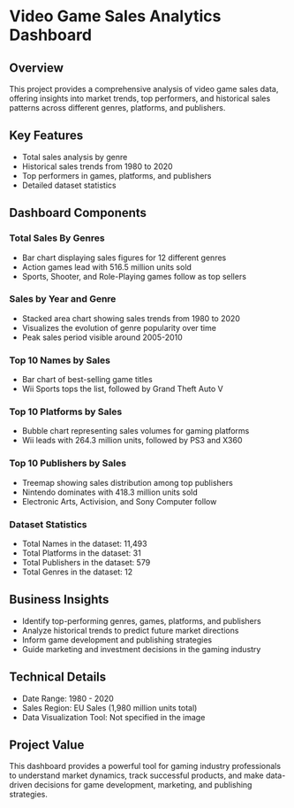 # Video Game Sales Analytics Dashboard

## Overview
This project provides a comprehensive analysis of video game sales data, offering insights into market trends, top performers, and historical sales patterns across different genres, platforms, and publishers.

## Key Features
- Total sales analysis by genre
- Historical sales trends from 1980 to 2020
- Top performers in games, platforms, and publishers
- Detailed dataset statistics

## Dashboard Components

### Total Sales By Genres
- Bar chart displaying sales figures for 12 different genres
- Action games lead with 516.5 million units sold
- Sports, Shooter, and Role-Playing games follow as top sellers

### Sales by Year and Genre
- Stacked area chart showing sales trends from 1980 to 2020
- Visualizes the evolution of genre popularity over time
- Peak sales period visible around 2005-2010

### Top 10 Names by Sales
- Bar chart of best-selling game titles
- Wii Sports tops the list, followed by Grand Theft Auto V

### Top 10 Platforms by Sales
- Bubble chart representing sales volumes for gaming platforms
- Wii leads with 264.3 million units, followed by PS3 and X360

### Top 10 Publishers by Sales
- Treemap showing sales distribution among top publishers
- Nintendo dominates with 418.3 million units sold
- Electronic Arts, Activision, and Sony Computer follow

### Dataset Statistics
- Total Names in the dataset: 11,493
- Total Platforms in the dataset: 31
- Total Publishers in the dataset: 579
- Total Genres in the dataset: 12

## Business Insights
- Identify top-performing genres, games, platforms, and publishers
- Analyze historical trends to predict future market directions
- Inform game development and publishing strategies
- Guide marketing and investment decisions in the gaming industry

## Technical Details
- Date Range: 1980 - 2020
- Sales Region: EU Sales (1,980 million units total)
- Data Visualization Tool: Not specified in the image

## Project Value
This dashboard provides a powerful tool for gaming industry professionals to understand market dynamics, track successful products, and make data-driven decisions for game development, marketing, and publishing strategies.
